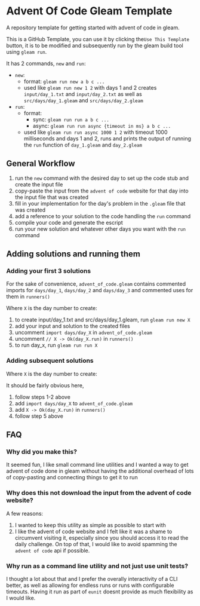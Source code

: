 # Advent Of Code Gleam Template

A repository template for getting started with advent of code in gleam.

This is a GitHub Template, you can use it by clicking the`Use This Template` button, it is to be modified and subsequently run by the gleam build tool using `gleam run`.

It has 2 commands, `new` and `run`:

- `new`:
  - format: `gleam run new a b c ...`
  - used like `gleam run new 1 2` with days 1 and 2 creates `input/day_1.txt` and `input/day_2.txt` as well as `src/days/day_1.gleam` and `src/days/day_2.gleam`
- `run`:
  - format:
    - sync: `gleam run run a b c ...`
    - async: `gleam run run async {timeout in ms} a b c ...`
  - used like `gleam run run async 1000 1 2` with timeout 1000 milliseconds and days 1 and 2, runs and prints the output of running the `run` function of `day_1.gleam` and `day_2.gleam`

## General Workflow

1. run the `new` command with the desired day to set up the code stub and create the input file
2. copy-paste the input from the `advent of code` website for that day into the input file that was created
3. fill in your implementation for the day's problem in the `.gleam` file that was created
4. add a reference to your solution to the code handling the `run` command
5. compile your code and generate the escript
6. run your new solution and whatever other days you want with the `run` command

## Adding solutions and running them

### Adding your first 3 solutions

For the sake of convenience,   `advent_of_code.gleam` contains commented imports for `days/day_1`, `days/day_2` and `days/day_3` and commented uses for them in  `runners()`

Where `X` is the day number to create:

1. to create input/day_1.txt and src/days/day_1.gleam, run `gleam run new X`
2. add your input and solution to the created files
3. uncomment `import days/day_X` in `advent_of_code.gleam`
4. uncomment  `// X -> Ok(day_X.run)` in `runners()`
5. to run day_x, run `gleam run run X`

### Adding subsequent solutions

Where `X` is the day number to create:

It should be fairly obvious here,

1. follow steps 1-2 above
1. add `import days/day_X` to `advent_of_code.gleam`
2. add  `X -> Ok(day_X.run)` in `runners()`
3. follow step 5 above

## FAQ

### Why did you make this?

It seemed fun, I like small command line utilities and I wanted a way to get advent of code done in gleam without having the additional overhead of lots of copy-pasting and connecting things to get it to run

### Why does this not download the input from the advent of code website?

A few reasons:

1. I wanted to keep this utility as simple as possible to start with
2. I like the advent of code website and I felt like it was a shame to circumvent visiting it, especially since you should access it to read the daily challenge. On top of that, I would like to avoid spamming the `advent of code` api if possible.

### Why run as a command line utility and not just use unit tests?

I thought a lot about that and I prefer the overally interactivity of a CLI better, as well as allowing for endless runs or runs with configurable timeouts. Having it run as part of `eunit` doesnt provide as much flexibility as I would like.
